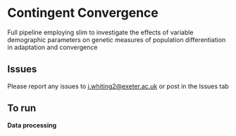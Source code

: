# Contingent Convergence 
Full pipeline employing slim to investigate the effects of variable demographic parameters on genetic measures of population differentiation in adaptation and convergence

## Issues
Please report any issues to j.whiting2@exeter.ac.uk or post in the Issues tab

## To run
**Data processing**
